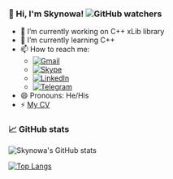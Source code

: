 ### 👋 Hi, I'm Skynowa! ![GitHub watchers](https://img.shields.io/github/watchers/skynowa)

- 🔭 I’m currently working on C++ xLib library
- 🌱 I’m currently learning C++
- 📫 How to reach me:
  - [![Gmail](https://img.shields.io/badge/Gmail-Profile-informational?style=flat&logo=gmail&logoColor=white&color=1CA2F1)](mailto:skynowa@gmail.com)
  - [![Skype](https://img.shields.io/badge/Skype-Profile-informational?style=flat&logo=skype&logoColor=white&color=1CA2F1)](https://join.skype.com/invite/j3tzBJa5ketN)
  - [![LinkedIn](https://img.shields.io/badge/LinkedIn-Profile-informational?style=flat&logo=linkedin&logoColor=white&color=1CA2F1)](https://www.linkedin.com/in/sergei-shapka-82189a53/)
  - [![Telegram](https://img.shields.io/badge/Telegram-Profile-informational?style=flat&logo=telegram&logoColor=white&color=1CA2F1)](https://t.me/skynowa)
- 😄 Pronouns: He/His
- ⚡ [My CV](https://github.com/skynowa/MyCV/wiki)

<!-- - 🤔 I’m looking for help with ... -->
<!-- - 👯 I’m looking to collaborate on ... -->
<!-- - ⚡ Fun fact: ... -->

### 📈 GitHub stats

![Skynowa's GitHub stats](https://github-readme-stats.vercel.app/api?username=skynowa&show_icons=true&theme=radical&include_all_commits=true)

[![Top Langs](https://github-readme-stats.vercel.app/api/top-langs/?username=skynowa&layout=compact&show_icons=true&theme=radical)](https://github.com/anuraghazra/github-readme-stats)
